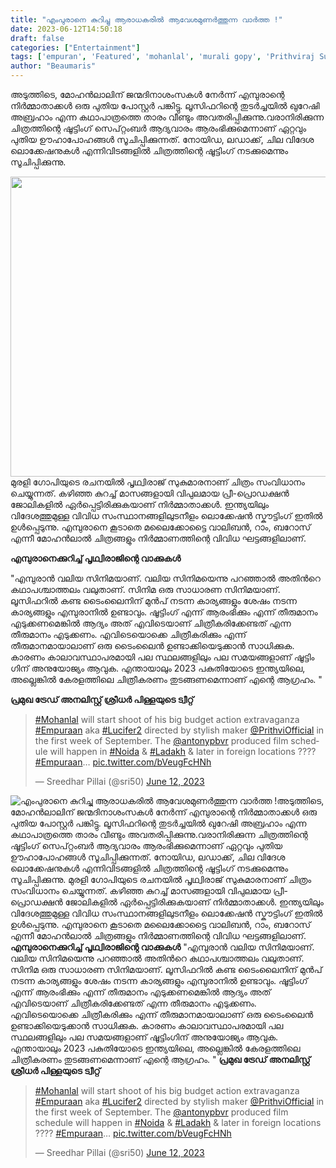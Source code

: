 ```yaml
---
title: "എംപുരാനെ കുറിച്ചു ആരാധകരിൽ ആവേശമുണർത്തുന്ന വാർത്ത !"
date: 2023-06-12T14:50:18
draft: false
categories: ["Entertainment"]
tags: ['empuran', 'Featured', 'mohanlal', 'murali gopy', 'Prithviraj Sukumaran']
author: "Beaumaris"
---
```


അടുത്തിടെ, മോഹൻലാലിന് ജന്മദിനാശംസകൾ നേർന്ന് എമ്പുരാന്റെ നിർമ്മാതാക്കൾ ഒരു പുതിയ പോസ്റ്റർ പങ്കിട്ടു. ലൂസിഫറിന്റെ തുടർച്ചയിൽ ഖുറേഷി അബ്രഹാം എന്ന കഥാപാത്രത്തെ താരം വീണ്ടും അവതരിപ്പിക്കുന്നു.വരാനിരിക്കുന്ന ചിത്രത്തിന്റെ ഷൂട്ടിംഗ് സെപ്റ്റംബർ ആദ്യവാരം ആരംഭിക്കുമെന്നാണ് ഏറ്റവും പുതിയ ഊഹാപോഹങ്ങൾ സൂചിപ്പിക്കുന്നത്. നോയിഡ, ലഡാക്ക്, ചില വിദേശ ലൊക്കേഷനുകൾ എന്നിവിടങ്ങളിൽ ചിത്രത്തിന്റെ ഷൂട്ടിംഗ് നടക്കുമെന്നും സൂചിപ്പിക്കുന്നു.

<a href="https://cdn.boolokam.com/articles/2023/06/WFFFFFF.jpg"><img class="size-large wp-image-399368 aligncenter" src="https://cdn.boolokam.com/articles/2023/06/WFFFFFF-1024x614.jpg" alt="" width="800" height="480" /></a>മുരളി ഗോപിയുടെ രചനയിൽ പൃഥ്വിരാജ് സുകുമാരനാണ് ചിത്രം സംവിധാനം ചെയ്യുന്നത്. കഴിഞ്ഞ കുറച്ച് മാസങ്ങളായി വിപുലമായ പ്രീ-പ്രൊഡക്ഷൻ ജോലികളിൽ ഏർപ്പെട്ടിരിക്കുകയാണ് നിർമ്മാതാക്കൾ. ഇന്ത്യയിലും വിദേശത്തുമുള്ള വിവിധ സംസ്ഥാനങ്ങളിലുടനീളം ലൊക്കേഷൻ സ്കൗട്ടിംഗ് ഇതിൽ ഉൾപ്പെടുന്നു. എമ്പുരാനെ കൂടാതെ മലൈക്കോട്ടൈ വാലിബൻ, റാം, ബറോസ് എന്നീ മോഹൻലാൽ ചിത്രങ്ങളും നിർമ്മാണത്തിന്റെ വിവിധ ഘട്ടങ്ങളിലാണ്.

<strong>എമ്പുരാനെക്കുറിച്ച് പൃഥ്വിരാജിന്റെ വാക്കുകൾ</strong>

"എമ്പുരാന്‍ വലിയ സിനിമയാണ്. വലിയ സിനിമയെന്നു പറഞ്ഞാല്‍ അതിന്‍റെ കഥാപശ്ചാത്തലം വലുതാണ്. സിനിമ ഒരു സാധാരണ സിനിമയാണ്. ലൂസിഫറില്‍ കണ്ട ടൈംലൈനിന് മുന്‍പ് നടന്ന കാര്യങ്ങളും ശേഷം നടന്ന കാര്യങ്ങളും എമ്പുരാനില്‍ ഉണ്ടാവും. ഷൂട്ടിംഗ് എന്ന് ആരംഭിക്കും എന്ന് തീരുമാനം എടുക്കണമെങ്കില്‍ ആദ്യം അത് എവിടെയാണ് ചിത്രീകരിക്കേണ്ടത് എന്ന തീരുമാനം എടുക്കണം. എവിടെയൊക്കെ ചിത്രീകരിക്കും എന്ന് തീരുമാനമായാലാണ് ഒരു ടൈംലൈന്‍ ഉണ്ടാക്കിയെടുക്കാന്‍ സാധിക്കുക. കാരണം കാലാവസ്ഥാപരമായി പല സ്ഥലങ്ങളിലും പല സമയങ്ങളാണ് ഷൂട്ടിം​ഗിന് അനുയോജ്യം ആവുക. എന്തായാലും 2023 പകുതിയോടെ ഇന്ത്യയിലെ, അല്ലെങ്കില്‍ കേരളത്തിലെ ചിത്രീകരണം തുടങ്ങണമെന്നാണ് എന്റെ ആ​ഗ്രഹം. "

<strong> പ്രമുഖ ട്രേഡ് അനലിസ്റ്റ് ശ്രീധര്‍ പിള്ളയുടെ ട്വീറ്റ് </strong>
<blockquote class="twitter-tweet">
<p dir="ltr" lang="en"><a href="https://twitter.com/hashtag/Mohanlal?src=hash&amp;ref_src=twsrc%5Etfw">#Mohanlal</a> will start shoot of his big budget action extravaganza <a href="https://twitter.com/hashtag/Empuraan?src=hash&amp;ref_src=twsrc%5Etfw">#Empuraan</a> aka <a href="https://twitter.com/hashtag/Lucifer2?src=hash&amp;ref_src=twsrc%5Etfw">#Lucifer2</a> directed by stylish maker <a href="https://twitter.com/PrithviOfficial?ref_src=twsrc%5Etfw">@PrithviOfficial</a> in the first week of September. The <a href="https://twitter.com/antonypbvr?ref_src=twsrc%5Etfw">@antonypbvr</a> produced film schedule will happen in <a href="https://twitter.com/hashtag/Noida?src=hash&amp;ref_src=twsrc%5Etfw">#Noida</a> &amp; <a href="https://twitter.com/hashtag/Ladakh?src=hash&amp;ref_src=twsrc%5Etfw">#Ladakh</a> &amp; later in foreign locations ???? <a href="https://twitter.com/hashtag/Empuraan?src=hash&amp;ref_src=twsrc%5Etfw">#Empuraan</a>… <a href="https://t.co/bVeugFcHNh">pic.twitter.com/bVeugFcHNh</a></p>
— Sreedhar Pillai (@sri50) <a href="https://twitter.com/sri50/status/1668090976131481600?ref_src=twsrc%5Etfw">June 12, 2023</a></blockquote>
<script async src="https://platform.twitter.com/widgets.js" charset="utf-8"></script>


![എംപുരാനെ കുറിച്ചു ആരാധകരിൽ ആവേശമുണർത്തുന്ന വാർത്ത !](https://cdn.boolokam.com/articles/2023/06/WFFFFFF-1024x614.jpg)അടുത്തിടെ, മോഹൻലാലിന് ജന്മദിനാശംസകൾ നേർന്ന് എമ്പുരാന്റെ നിർമ്മാതാക്കൾ ഒരു പുതിയ പോസ്റ്റർ പങ്കിട്ടു. ലൂസിഫറിന്റെ തുടർച്ചയിൽ ഖുറേഷി അബ്രഹാം എന്ന കഥാപാത്രത്തെ താരം വീണ്ടും അവതരിപ്പിക്കുന്നു.വരാനിരിക്കുന്ന ചിത്രത്തിന്റെ ഷൂട്ടിംഗ് സെപ്റ്റംബർ ആദ്യവാരം ആരംഭിക്കുമെന്നാണ് ഏറ്റവും പുതിയ ഊഹാപോഹങ്ങൾ സൂചിപ്പിക്കുന്നത്. നോയിഡ, ലഡാക്ക്, ചില വിദേശ ലൊക്കേഷനുകൾ എന്നിവിടങ്ങളിൽ ചിത്രത്തിന്റെ ഷൂട്ടിംഗ് നടക്കുമെന്നും സൂചിപ്പിക്കുന്നു. [](https://cdn.boolokam.com/articles/2023/06/WFFFFFF.jpg)മുരളി ഗോപിയുടെ രചനയിൽ പൃഥ്വിരാജ് സുകുമാരനാണ് ചിത്രം സംവിധാനം ചെയ്യുന്നത്. കഴിഞ്ഞ കുറച്ച് മാസങ്ങളായി വിപുലമായ പ്രീ-പ്രൊഡക്ഷൻ ജോലികളിൽ ഏർപ്പെട്ടിരിക്കുകയാണ് നിർമ്മാതാക്കൾ. ഇന്ത്യയിലും വിദേശത്തുമുള്ള വിവിധ സംസ്ഥാനങ്ങളിലുടനീളം ലൊക്കേഷൻ സ്കൗട്ടിംഗ് ഇതിൽ ഉൾപ്പെടുന്നു. എമ്പുരാനെ കൂടാതെ മലൈക്കോട്ടൈ വാലിബൻ, റാം, ബറോസ് എന്നീ മോഹൻലാൽ ചിത്രങ്ങളും നിർമ്മാണത്തിന്റെ വിവിധ ഘട്ടങ്ങളിലാണ്. **എമ്പുരാനെക്കുറിച്ച് പൃഥ്വിരാജിന്റെ വാക്കുകൾ** "എമ്പുരാന്‍ വലിയ സിനിമയാണ്. വലിയ സിനിമയെന്നു പറഞ്ഞാല്‍ അതിന്‍റെ കഥാപശ്ചാത്തലം വലുതാണ്. സിനിമ ഒരു സാധാരണ സിനിമയാണ്. ലൂസിഫറില്‍ കണ്ട ടൈംലൈനിന് മുന്‍പ് നടന്ന കാര്യങ്ങളും ശേഷം നടന്ന കാര്യങ്ങളും എമ്പുരാനില്‍ ഉണ്ടാവും. ഷൂട്ടിംഗ് എന്ന് ആരംഭിക്കും എന്ന് തീരുമാനം എടുക്കണമെങ്കില്‍ ആദ്യം അത് എവിടെയാണ് ചിത്രീകരിക്കേണ്ടത് എന്ന തീരുമാനം എടുക്കണം. എവിടെയൊക്കെ ചിത്രീകരിക്കും എന്ന് തീരുമാനമായാലാണ് ഒരു ടൈംലൈന്‍ ഉണ്ടാക്കിയെടുക്കാന്‍ സാധിക്കുക. കാരണം കാലാവസ്ഥാപരമായി പല സ്ഥലങ്ങളിലും പല സമയങ്ങളാണ് ഷൂട്ടിം​ഗിന് അനുയോജ്യം ആവുക. എന്തായാലും 2023 പകുതിയോടെ ഇന്ത്യയിലെ, അല്ലെങ്കില്‍ കേരളത്തിലെ ചിത്രീകരണം തുടങ്ങണമെന്നാണ് എന്റെ ആ​ഗ്രഹം. " **പ്രമുഖ ട്രേഡ് അനലിസ്റ്റ് ശ്രീധര്‍ പിള്ളയുടെ ട്വീറ്റ്**

> [#Mohanlal](https://twitter.com/hashtag/Mohanlal?src=hash&ref_src=twsrc%5Etfw) will start shoot of his big budget action extravaganza [#Empuraan](https://twitter.com/hashtag/Empuraan?src=hash&ref_src=twsrc%5Etfw) aka [#Lucifer2](https://twitter.com/hashtag/Lucifer2?src=hash&ref_src=twsrc%5Etfw) directed by stylish maker [@PrithviOfficial](https://twitter.com/PrithviOfficial?ref_src=twsrc%5Etfw) in the first week of September. The [@antonypbvr](https://twitter.com/antonypbvr?ref_src=twsrc%5Etfw) produced film schedule will happen in [#Noida](https://twitter.com/hashtag/Noida?src=hash&ref_src=twsrc%5Etfw) & [#Ladakh](https://twitter.com/hashtag/Ladakh?src=hash&ref_src=twsrc%5Etfw) & later in foreign locations ???? [#Empuraan](https://twitter.com/hashtag/Empuraan?src=hash&ref_src=twsrc%5Etfw)… [pic.twitter.com/bVeugFcHNh](https://t.co/bVeugFcHNh)
> 
> — Sreedhar Pillai (@sri50) [June 12, 2023](https://twitter.com/sri50/status/1668090976131481600?ref_src=twsrc%5Etfw)
